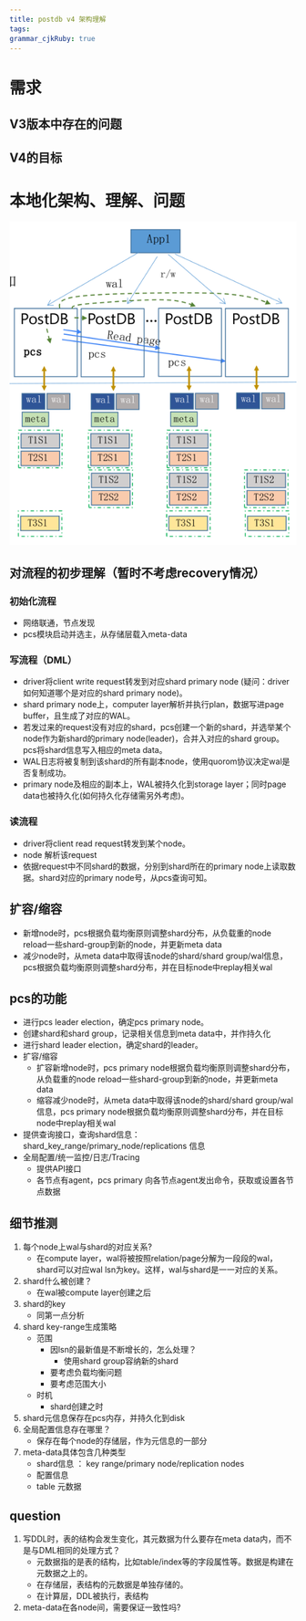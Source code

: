 ```yaml
---
title: postdb v4 架构理解
tags: 
grammar_cjkRuby: true
---
```

# 需求
## V3版本中存在的问题

## V4的目标


# 本地化架构、理解、问题

![enter description here](./images/Screenshot_from_2022-11-28_15-34-37.png)

## 对流程的初步理解（暂时不考虑recovery情况）
### 初始化流程
- 网络联通，节点发现
- pcs模块启动并选主，从存储层载入meta-data

### 写流程（DML）
- driver将client write request转发到对应shard primary node (疑问：driver如何知道哪个是对应的shard primary node)。
- shard primary node上，computer layer解析并执行plan，数据写进page buffer，且生成了对应的WAL。
- 若发过来的request没有对应的shard，pcs创建一个新的shard，并选举某个node作为新shard的primary node(leader)，合并入对应的shard group。pcs将shard信息写入相应的meta data。
- WAL日志将被复制到该shard的所有副本node，使用quorom协议决定wal是否复制成功。
- primary node及相应的副本上，WAL被持久化到storage layer；同时page data也被持久化(如何持久化存储需另外考虑)。

### 读流程
- driver将client read request转发到某个node。
- node 解析该request
- 依据request中不同shard的数据，分别到shard所在的primary node上读取数据。shard对应的primary node号，从pcs查询可知。

## 扩容/缩容
- 新增node时，pcs根据负载均衡原则调整shard分布，从负载重的node reload一些shard-group到新的node，并更新meta data
- 减少node时，从meta data中取得该node的shard/shard group/wal信息，pcs根据负载均衡原则调整shard分布，并在目标node中replay相关wal


## pcs的功能
- 进行pcs leader election，确定pcs primary node。
- 创建shard和shard group，记录相关信息到meta data中，并作持久化
- 进行shard leader election，确定shard的leader。
- 扩容/缩容
	- 扩容新增node时，pcs primary node根据负载均衡原则调整shard分布，从负载重的node reload一些shard-group到新的node，并更新meta data
	- 缩容减少node时，从meta data中取得该node的shard/shard group/wal信息，pcs primary node根据负载均衡原则调整shard分布，并在目标node中replay相关wal
- 提供查询接口，查询shard信息：shard_key_range/primary_node/replications 信息
- 全局配置/统一监控/日志/Tracing
	- 提供API接口
	- 各节点有agent，pcs primary 向各节点agent发出命令，获取或设置各节点数据

## 细节推测
1. 每个node上wal与shard的对应关系?
	- 在compute layer，wal将被按照relation/page分解为一段段的wal，shard可以对应wal lsn为key。这样，wal与shard是一一对应的关系。
2. shard什么被创建？ 
	- 在wal被compute layer创建之后
3. shard的key
	- 同第一点分析
4. shard key-range生成策略
	- 范围
		- 因lsn的最新值是不断增长的，怎么处理？
			- 使用shard group容纳新的shard
		- 要考虑负载均衡问题
		- 要考虑范围大小
	- 时机 
		- shard创建之时
5. shard元信息保存在pcs内存，并持久化到disk
6. 全局配置信息存在哪里？
	- 保存在每个node的存储层，作为元信息的一部分
7. meta-data具体包含几种类型
	- shard信息 ： key range/primary node/replication nodes
	- 配置信息
	- table 元数据
	

## question
1. 写DDL时，表的结构会发生变化，其元数据为什么要存在meta data内，而不是与DML相同的处理方式？
	- 元数据指的是表的结构，比如table/index等的字段属性等。数据是构建在元数据之上的。
	- 在存储层，表结构的元数据是单独存储的。
	- 在计算层，DDL被执行，表结构
2. meta-data在各node间，需要保证一致性吗?

